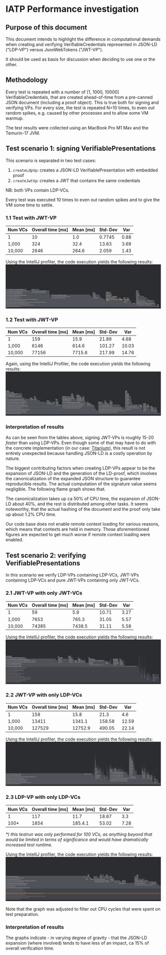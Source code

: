 # IATP Performance investigation

## Purpose of this document

This document intends to highlight the difference in computational demands when creating and verifying
VerifiableCredentials represented in JSON-LD ("LDP-VP") versus JsonWebTokens ("JWT-VP").

It should be used as basis for discussion when deciding to use one or the other.

## Methodology

Every test is repeated with a number of [1, 1000, 10000] VerifiableCredentials, that are created ahead-of-time from a
pre-canned JSON document (including a proof object). This is true both for signing and verifying VPs. For every size,
the test is repeated N=10 times, to even out random spikes, e.g. caused by other processes and to allow some VM warmup.

The test results were collected using an MacBook Pro M1 Max and the Temurin-17 JVM.

## Test scenario 1: signing VerifiablePresentations

This scenario is separated in two test cases:

1. `createLdpVp`: creates a JSON-LD VerifiablePresentation with embedded proof
2. `createJwtVp`: creates a JWT that contains the same credentials

NB: both VPs contain LDP-VCs.

Every test was executed 10 times to even out random spikes and to give the VM some time to settle.

### 1.1 Test with JWT-VP

| Num VCs | Overall time [ms] | Mean [ms] | Std-Dev | Var  |
|---------|-------------------|-----------|---------|------|
| 1       | 10                | 1.0       | 0.7745  | 0.88 |
| 1,000   | 324               | 32.4      | 13.63   | 3.69 |
| 10,000  | 2646              | 264.6     | 2.059   | 1.43 |

Using the IntelliJ profiler, the code execution yields the following results:
![img_1.png](img_1.png)

### 1.2 Test with JWT-VP

| Num VCs | Overall time [ms] | Mean [ms] | Std-Dev | Var   |
|---------|-------------------|-----------|---------|-------|
| 1       | 159               | 15.9      | 21.89   | 4.68  |
| 1,000   | 6146              | 614.6     | 101.27  | 10.03 |
| 10,000  | 77156             | 7715.6    | 217.99  | 14.76 |

Again, using the IntelliJ Profiler, the code execution yields the following results:
![img.png](img.png)

### Interpretation of results

As can be seen from the tables above, signing JWT-VPs is roughly 15-20 _faster_ than using LDP-VPs. Even though some of
that may have to do with the concrete implementation (in our
case: [Titanium](https://github.com/filip26/titanium-json-ld)),
this result is not entirely unexpected because handling JSON-LD is a costly operation by nature.

The biggest contributing factors when creating LDP-VPs appear to be the expansion of JSON-LD and the
generation of the LD-proof, which involves the canonicalization of the expanded JSON structure to guarantee reproducible
results. The actual computation of the signature value seems negligible. The following flame graph shows that.

The canonicalization takes up ca 50% of CPU time, the expansion of JSON-LD about 40%, and the rest is distributed among
other tasks. It seems noteworthy, that the actual hashing of the document and the proof only take up about 1.2% CPU
time.

Our code base does not enable remote context loading for various reasons, which means that contexts are held in memory.
Those aforementioned figures are expected to get much worse if remote context loading were enabled.

## Test scenario 2: verifying VerifiablePresentations

In this scenario we verify LDP-VPs containing LDP-VCs, JWT-VPs containing LDP-VCs and pure JWT-VPs containing only
JWT-VCs.

### 2.1 JWT-VP with only JWT-VCs

| Num VCs | Overall time [ms] | Mean [ms] | Std-Dev | Var  |
|---------|-------------------|-----------|---------|------|
| 1       | 59                | 5.9       | 10.71   | 3.27 |
| 1,000   | 7653              | 765.3     | 31.05   | 5.57 |
| 10,000  | 74385             | 7438.5    | 31.11   | 5.58 |

Using the IntelliJ profiler, the code execution yields the following results:
![img_2.png](img_2.png)

### 2.2 JWT-VP with only LDP-VCs

| Num VCs | Overall time [ms] | Mean [ms] | Std-Dev | Var   |
|---------|-------------------|-----------|---------|-------|
| 1       | 158               | 15.8      | 21.3    | 4.6   |
| 1,000   | 13411             | 1341.1    | 158.58  | 12.59 |
| 10,000  | 127529            | 12752.9   | 490.05  | 22.14 |

Using the IntelliJ profiler, the code execution yields the following results:
![img_3.png](img_3.png)

### 2.3 LDP-VP with only LDP-VCs

| Num VCs | Overall time [ms] | Mean [ms] | Std-Dev | Var  |
|---------|-------------------|-----------|---------|------|
| 1       | 117               | 11.7      | 18.87   | 3.3  |
| 100*    | 1854              | 185.4.1   | 53.02   | 7.28 |

_*) this testrun was only performed for 100 VCs, as anything beyond that would be limited in terms of significance and
would have dramatically increased test runtime._

Using the IntelliJ profiler, the code execution yields the following results:
![img_4.png](img_4.png)

Note that the graph was adjusted to filter out CPU cycles that were spent on test preparation.

### Interpretation of results

The graphs indicate - in varying degree of gravity - that the JSON-LD expansion (where involved) tends to have less of
an impact, ca 15% of overall verification time.

